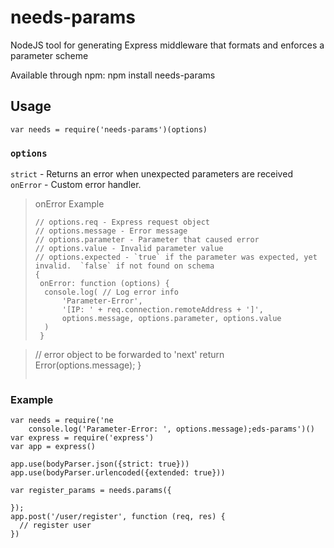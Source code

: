 # needs-params

NodeJS tool for generating Express middleware that formats and enforces a parameter scheme

Available through npm:
    npm install needs-params
    
## Usage
    var needs = require('needs-params')(options)
    
### `options`
`strict` 	- Returns an error when unexpected parameters are received
`onError`	- Custom error handler.

> onError Example
> ```
> // options.req - Express request object
> // options.message - Error message
> // options.parameter - Parameter that caused error
> // options.value - Invalid parameter value
> // options.expected - `true` if the parameter was expected, yet invalid.  `false` if not found on schema
> {
>  onError: function (options) {
>	console.log( // Log error info
>		'Parameter-Error',
>		'[IP: ' + req.connection.remoteAddress + ']',
> 		options.message, options.parameter, options.value
> 	)
>  }
	
>	// error object to be forwarded to 'next'
> 	return Error(options.message);
> }
> ```




### Example
```
var needs = require('ne
	console.log('Parameter-Error: ', options.message);eds-params')()
var express = require('express')
var app = express()
    
app.use(bodyParser.json({strict: true}))
app.use(bodyParser.urlencoded({extended: true}))

var register_params = needs.params({
       
});
app.post('/user/register', function (req, res) {
  // register user
})
```